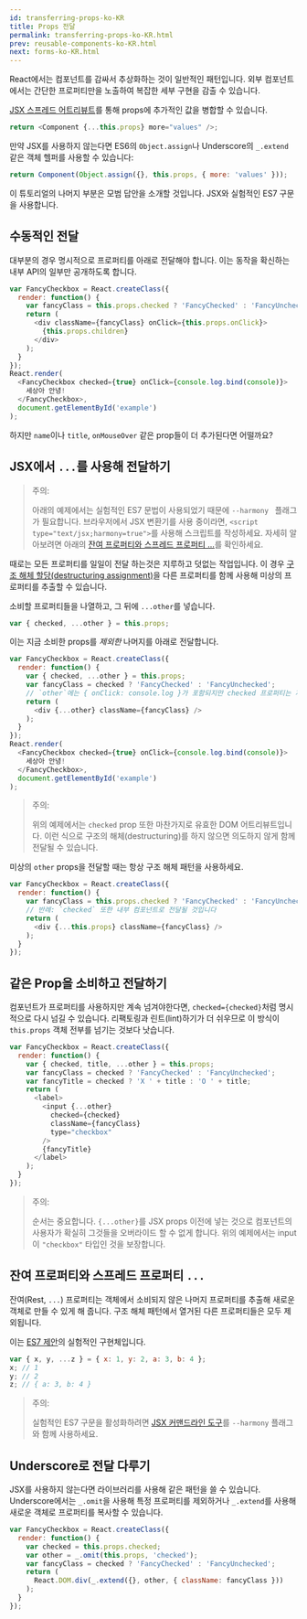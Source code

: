 ```yaml
---
id: transferring-props-ko-KR
title: Props 전달
permalink: transferring-props-ko-KR.html
prev: reusable-components-ko-KR.html
next: forms-ko-KR.html
---
```


React에서는 컴포넌트를 감싸서 추상화하는 것이 일반적인 패턴입니다. 외부 컴포넌트에서는 간단한 프로퍼티만을 노출하여 복잡한 세부 구현을 감출 수 있습니다.

[JSX 스프레드 어트리뷰트](/react/docs/jsx-spread-ko-KR.html)를 통해 props에 추가적인 값을 병합할 수 있습니다.

```javascript
return <Component {...this.props} more="values" />;
```

만약 JSX를 사용하지 않는다면 ES6의 `Object.assign`나 Underscore의 `_.extend` 같은 객체 헬퍼를 사용할 수 있습니다:

```javascript
return Component(Object.assign({}, this.props, { more: 'values' }));
```

이 튜토리얼의 나머지 부분은 모범 답안을 소개할 것입니다. JSX와 실험적인 ES7 구문을 사용합니다.

## 수동적인 전달

대부분의 경우 명시적으로 프로퍼티를 아래로 전달해야 합니다. 이는 동작을 확신하는 내부 API의 일부만 공개하도록 합니다.

```javascript
var FancyCheckbox = React.createClass({
  render: function() {
    var fancyClass = this.props.checked ? 'FancyChecked' : 'FancyUnchecked';
    return (
      <div className={fancyClass} onClick={this.props.onClick}>
        {this.props.children}
      </div>
    );
  }
});
React.render(
  <FancyCheckbox checked={true} onClick={console.log.bind(console)}>
    세상아 안녕!
  </FancyCheckbox>,
  document.getElementById('example')
);
```

하지만 `name`이나 `title`, `onMouseOver` 같은 prop들이 더 추가된다면 어떨까요?

## JSX에서 `...`를 사용해 전달하기

> 주의:
> 
> 아래의 예제에서는 실험적인 ES7 문법이 사용되었기 때문에 `--harmony ` 플래그가 필요합니다. 브라우저에서 JSX 변환기를 사용 중이라면, `<script type="text/jsx;harmony=true">`를 사용해 스크립트를 작성하세요. 자세히 알아보려면 아래의 [잔여 프로퍼티와 스프레드 프로퍼티 ...](/react/docs/transferring-props-ko-KR.html#rest-and-spread-properties-...)를 확인하세요.

때로는 모든 프로퍼티를 일일이 전달 하는것은 지루하고 덧없는 작업입니다. 이 경우 [구조 해체 할당(destructuring assignment)](https://developer.mozilla.org/en-US/docs/Web/JavaScript/Reference/Operators/Destructuring_assignment)을 다른 프로퍼티를 함께 사용해 미상의 프로퍼티를 추출할 수 있습니다.

소비할 프로퍼티들을 나열하고, 그 뒤에 `...other`를 넣습니다.

```javascript
var { checked, ...other } = this.props;
```

이는 지금 소비한 props를 *제외한* 나머지를 아래로 전달합니다.

```javascript
var FancyCheckbox = React.createClass({
  render: function() {
    var { checked, ...other } = this.props;
    var fancyClass = checked ? 'FancyChecked' : 'FancyUnchecked';
    // `other`에는 { onClick: console.log }가 포함되지만 checked 프로퍼티는 제외됩니다
    return (
      <div {...other} className={fancyClass} />
    );
  }
});
React.render(
  <FancyCheckbox checked={true} onClick={console.log.bind(console)}>
    세상아 안녕!
  </FancyCheckbox>,
  document.getElementById('example')
);
```

> 주의:
> 
> 위의 예제에서는 `checked` prop 또한 마찬가지로 유효한 DOM 어트리뷰트입니다. 이런 식으로 구조의 해체(destructuring)를 하지 않으면 의도하지 않게 함께 전달될 수 있습니다.

미상의 `other` props을 전달할 때는 항상 구조 해체 패턴을 사용하세요.

```javascript
var FancyCheckbox = React.createClass({
  render: function() {
    var fancyClass = this.props.checked ? 'FancyChecked' : 'FancyUnchecked';
    // 반례: `checked` 또한 내부 컴포넌트로 전달될 것입니다
    return (
      <div {...this.props} className={fancyClass} />
    );
  }
});
```

## 같은 Prop을 소비하고 전달하기

컴포넌트가 프로퍼티를 사용하지만 계속 넘겨야한다면, `checked={checked}`처럼 명시적으로 다시 넘길 수 있습니다. 리팩토링과 린트(lint)하기가 더 쉬우므로 이 방식이 `this.props` 객체 전부를 넘기는 것보다 낫습니다.

```javascript
var FancyCheckbox = React.createClass({
  render: function() {
    var { checked, title, ...other } = this.props;
    var fancyClass = checked ? 'FancyChecked' : 'FancyUnchecked';
    var fancyTitle = checked ? 'X ' + title : 'O ' + title;
    return (
      <label>
        <input {...other}
          checked={checked}
          className={fancyClass}
          type="checkbox"
        />
        {fancyTitle}
      </label>
    );
  }
});
```

> 주의:
> 
> 순서는 중요합니다. `{...other}`를 JSX props 이전에 넣는 것으로 컴포넌트의 사용자가 확실히 그것들을 오버라이드 할 수 없게 합니다. 위의 예제에서는 input이 `"checkbox"` 타입인 것을 보장합니다.

<a name="rest-and-spread-properties-..."></a>
## 잔여 프로퍼티와 스프레드 프로퍼티 `...`

잔여(Rest, `...`) 프로퍼티는 객체에서 소비되지 않은 나머지 프로퍼티를 추출해 새로운 객체로 만들 수 있게 해 줍니다. 구조 해체 패턴에서 열거된 다른 프로퍼티들은 모두 제외됩니다.

이는 [ES7 제안](https://github.com/sebmarkbage/ecmascript-rest-spread)의 실험적인 구현체입니다.

```javascript
var { x, y, ...z } = { x: 1, y: 2, a: 3, b: 4 };
x; // 1
y; // 2
z; // { a: 3, b: 4 }
```

> 주의:
>
> 실험적인 ES7 구문을 활성화하려면 [JSX 커맨드라인 도구](https://www.npmjs.com/package/react-tools)를 `--harmony` 플래그와 함께 사용하세요.

## Underscore로 전달 다루기

JSX를 사용하지 않는다면 라이브러리를 사용해 같은 패턴을 쓸 수 있습니다. Underscore에서는 `_.omit`을 사용해 특정 프로퍼티를 제외하거나 `_.extend`를 사용해 새로운 객체로 프로퍼티를 복사할 수 있습니다.

```javascript
var FancyCheckbox = React.createClass({
  render: function() {
    var checked = this.props.checked;
    var other = _.omit(this.props, 'checked');
    var fancyClass = checked ? 'FancyChecked' : 'FancyUnchecked';
    return (
      React.DOM.div(_.extend({}, other, { className: fancyClass }))
    );
  }
});
```
